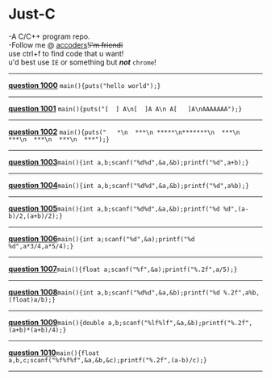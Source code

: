 # Just-C
-A C/C++ program repo.  
-Follow me @ [accoders](http://www.accoders.com)!~~i'm friendi~~  
use ctrl+f to find code that u want!  
u'd best use ```IE``` or something but ___not___ ```chrome```!
***
__[question 1000](http://www.accoders.com/problem.php?id=1000)__ ```main(){puts("hello world");}```
***
__[question 1001](http://www.accoders.com/problem.php?id=1001)__ ```main(){puts("[  ] A\n[  ]A A\n A[   ]A\nAAAAAAA");}```
***
__[question 1002](http://www.accoders.com/problem.php?id=1002)__ ```main(){puts("   *\n  ***\n *****\n*******\n  ***\n  ***\n  ***\n  ***\n  ***");}```
***
__[question 1003](http://www.accoders.com/problem.php?id=1003)__```main(){int a,b;scanf("%d%d",&a,&b);printf("%d",a+b);}```
***
__[question 1004](http://www.accoders.com/problem.php?id=1004)__```main(){int a,b;scanf("%d%d",&a,&b);printf("%d",a%b);}```
***
__[question 1005](http://www.accoders.com/problem.php?id=1005)__```main(){int a,b;scanf("%d%d",&a,&b);printf("%d %d",(a-b)/2,(a+b)/2);}```
***
__[question 1006](http://www.accoders.com/problem.php?id=1006)__```main(){int a;scanf("%d",&a);printf("%d %d",a*3/4,a*5/4);}```
***
__[question 1007](http://www.accoders.com/problem.php?id=1007)__```main(){float a;scanf("%f",&a);printf("%.2f",a/5);}```
***
__[question 1008](http://www.accoders.com/problem.php?id=1008)__```main(){int a,b;scanf("%d%d",&a,&b);printf("%d %.2f",a%b,(float)a/b);}```
***
__[question 1009](http://www.accoders.com/problem.php?id=1009)__```main(){double a,b;scanf("%lf%lf",&a,&b);printf("%.2f",(a+b)*(a+b)/4);}```
***
__[question 1010](http://www.accoders.com/problem.php?id=1010)__```main(){float a,b,c;scanf("%f%f%f",&a,&b,&c);printf("%.2f",(a-b)/c);}```
***
